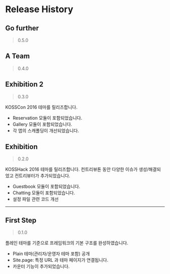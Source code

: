 # Release History

## Go further

> 0.5.0

## A Team

> 0.4.0

## Exhibition 2

> 0.3.0

KOSSCon 2016 테마를 릴리즈합니다.

- Reservation 모듈이 포함되었습니다.
- Gallery 모듈이 포함되었습니다.
- 각 앱의 스캐폴딩이 개선되었습니다.

## Exhibition

> 0.2.0

KOSSHack 2016 테마를 릴리즈합니다. 컨트리뷰톤 동안 다양한 이슈가 생성/해결되었고 컨트리뷰터가 추가되었습니다.

- Guestbook 모듈이 포함되었습니다.
- Chatting 모듈이 포함되었습니다.
- 설정 파일 관련 코드 개선

---

## First Step

> 0.1.0

플레인 테마를 기준으로 프레임워크의 기본 구조를 완성하였습니다.

- Plain 테마(관리자/운영자 테마 포함) 공개
- Site.page: 특정 URL 과 테마 페이지가 연결됩니다.
- 카운터 기능이 추가되었습니다.
